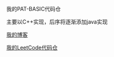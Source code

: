 我的PAT-BASIC代码仓

主要以C++实现，后序将逐渐添加java实现

[我的博客](https://blog.csdn.net/qq_41231926)

[我的LeetCode代码仓](https://github.com/617076674/LeetCode)
